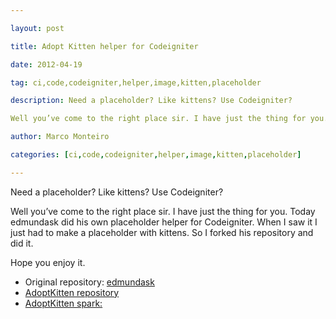 ---
layout: post
title: Adopt Kitten helper for Codeigniter
date: 2012-04-19
tag: ci,code,codeigniter,helper,image,kitten,placeholder
description: Need a placeholder? Like kittens? Use Codeigniter?

Well you’ve come to the right place sir. I have just the thing for you. Today edmundask did his own placeholder helper for
author: Marco Monteiro
categories: [ci,code,codeigniter,helper,image,kitten,placeholder]
---

Need a placeholder? Like kittens? Use Codeigniter?

Well you’ve come to the right place sir. I have just the thing for you. Today edmundask did his own placeholder helper for Codeigniter. When I saw it I just had to make a placeholder with kittens. So I forked his repository and did it.

Hope you enjoy it.

* Original repository: [edmundask](https://github.com/edmundask/codeigniter-placeholder)
* [AdoptKitten repository](https://github.com/mpmont/adopt-kitten)
* [AdoptKitten spark:](http://getsparks.org/packages/adoptkitten/versions/HEAD/show)